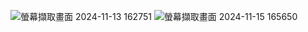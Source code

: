 ![螢幕擷取畫面 2024-11-13 162751](https://github.com/user-attachments/assets/1bb925bc-1a59-468d-a0db-6b0ef254fe30)
![螢幕擷取畫面 2024-11-15 165650](https://github.com/user-attachments/assets/2e67ea25-0dca-448f-b359-7961cb941d46)
